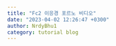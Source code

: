 ```yaml
---
title: "Fc2 이응경 포르노 비디오"
date: "2023-04-02 12:26:47 +0300"
author: NrdyBhu1
category: tutorial blog
---
```

